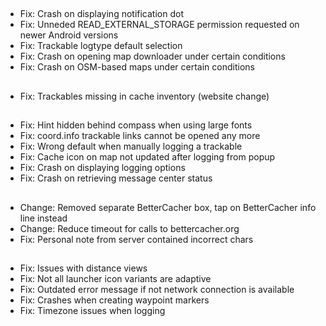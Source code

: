 ##
- Fix: Crash on displaying notification dot
- Fix: Unneded READ_EXTERNAL_STORAGE permission requested on newer Android versions
- Fix: Trackable logtype default selection
- Fix: Crash on opening map downloader under certain conditions
- Fix: Crash on OSM-based maps under certain conditions

##
- Fix: Trackables missing in cache inventory (website change)

##
- Fix: Hint hidden behind compass when using large fonts
- Fix: coord.info trackable links cannot be opened any more
- Fix: Wrong default when manually logging a trackable
- Fix: Cache icon on map not updated after logging from popup
- Fix: Crash on displaying logging options
- Fix: Crash on retrieving message center status

##
- Change: Removed separate BetterCacher box, tap on BetterCacher info line instead
- Change: Reduce timeout for calls to bettercacher.org
- Fix: Personal note from server contained incorrect chars

##
- Fix: Issues with distance views
- Fix: Not all launcher icon variants are adaptive
- Fix: Outdated error message if not network connection is available
- Fix: Crashes when creating waypoint markers
- Fix: Timezone issues when logging
